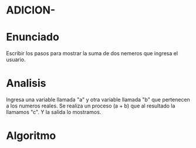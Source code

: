 # ADICION-

# Enunciado

Escribir los pasos para mostrar la suma de dos nemeros que ingresa el usuario.

# Analisis

Ingresa una variable llamada "a" y otra variable llamada "b" que pertenecen a los numeros reales. Se realiza un proceso (a + b) que al resultado la llamamos "c". Y la salida lo mostramos.

# Algoritmo
 



